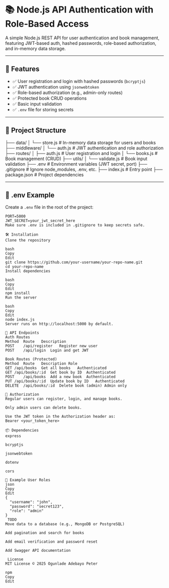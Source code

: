 # 📚 Node.js API Authentication with Role-Based Access

A simple Node.js REST API for user authentication and book management, featuring JWT-based auth, hashed passwords, role-based authorization, and in-memory data storage.

---

## 🚀 Features

- ✅ User registration and login with hashed passwords (`bcryptjs`)
- ✅ JWT authentication using `jsonwebtoken`
- ✅ Role-based authorization (e.g., admin-only routes)
- ✅ Protected book CRUD operations
- ✅ Basic input validation
- ✅ `.env` file for storing secrets

---

## 📁 Project Structure

├── data/
│ └── store.js # In-memory data storage for users and books
├── middleware/
│ └── auth.js # JWT authentication and role authorization
├── routes/
│ ├── auth.js # User registration and login
│ └── books.js # Book management (CRUD)
├── utils/
│ └── validate.js # Book input validation
├── .env # Environment variables (JWT secret, port)
├── .gitignore # Ignore node_modules, .env, etc.
├── index.js # Entry point
├── package.json # Project dependencies

---

## 🔐 .env Example

Create a `.env` file in the root of the project:

```env
PORT=5000
JWT_SECRET=your_jwt_secret_here
Make sure .env is included in .gitignore to keep secrets safe.

🛠 Installation
Clone the repository

bash
Copy
Edit
git clone https://github.com/your-username/your-repo-name.git
cd your-repo-name
Install dependencies

bash
Copy
Edit
npm install
Run the server

bash
Copy
Edit
node index.js
Server runs on http://localhost:5000 by default.

🔑 API Endpoints
Auth Routes
Method	Route	Description
POST	/api/register	Register new user
POST	/api/login	Login and get JWT

Book Routes (Protected)
Method	Route	Description	Role
GET	/api/books	Get all books	Authenticated
GET	/api/books/:id	Get book by ID	Authenticated
POST	/api/books	Add a new book	Authenticated
PUT	/api/books/:id	Update book by ID	Authenticated
DELETE	/api/books/:id	Delete book (admin)	Admin only

🔐 Authorization
Regular users can register, login, and manage books.

Only admin users can delete books.

Use the JWT token in the Authorization header as:
Bearer <your_token_here>

📦 Dependencies
express

bcryptjs

jsonwebtoken

dotenv

cors

🧪 Example User Roles
json
Copy
Edit
{
  "username": "john",
  "password": "secret123",
  "role": "admin"
}
 TODO
Move data to a database (e.g., MongoDB or PostgreSQL)

Add pagination and search for books

Add email verification and password reset

Add Swagger API documentation

 License
MIT License © 2025 Ogunlade Adebayo Peter

npm
Copy
Edit








